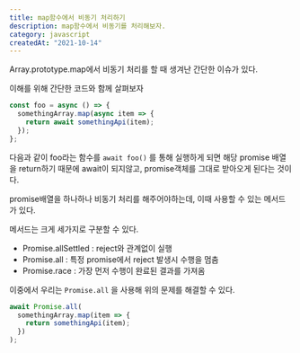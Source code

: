 ```yaml
---
title: map함수에서 비동기 처리하기
description: map함수에서 비동기를 처리해보자.
category: javascript
createdAt: "2021-10-14"
---
```


Array.prototype.map에서 비동기 처리를 할 때 생겨난 간단한 이슈가 있다.

이해를 위해 간단한 코드와 함께 살펴보자

```jsx
const foo = async () => {
  somethingArray.map(async item => {
    return await somethingApi(item);
  });
};
```

다음과 같이 foo라는 함수를 `await foo()` 를 통해 실행하게 되면 해당 promise 배열을 return하기 때문에 await이 되지않고, promise객체를 그대로 받아오게 된다는 것이다.

promise배열을 하나하나 비동기 처리를 해주어야하는데, 이때 사용할 수 있는 메서드가 있다.

메서드는 크게 세가지로 구분할 수 있다.

- Promise.allSettled : reject와 관계없이 실행
- Promise.all : 특정 promise에서 reject 발생시 수행을 멈춤
- Promise.race : 가장 먼저 수행이 완료된 결과를 가져옴

이중에서 우리는 `Promise.all` 을 사용해 위의 문제를 해결할 수 있다.

```jsx
await Promise.all(
  somethingArray.map(item => {
    return somethingApi(item);
  })
);
```
